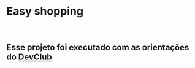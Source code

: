 <h1>Easy shopping</h1>

<br>
<h2>Esse projeto foi executado com as orientações do <a href="https//rodolfomori.com.br/devclub">DevClub</a></h2>
